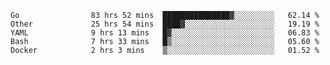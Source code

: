 <!--START_SECTION:waka-->

```text
Go                83 hrs 52 mins  ███████████████▓░░░░░░░░░   62.14 %
Other             25 hrs 54 mins  ████▓░░░░░░░░░░░░░░░░░░░░   19.19 %
YAML              9 hrs 13 mins   █▓░░░░░░░░░░░░░░░░░░░░░░░   06.83 %
Bash              7 hrs 33 mins   █▒░░░░░░░░░░░░░░░░░░░░░░░   05.60 %
Docker            2 hrs 3 mins    ▒░░░░░░░░░░░░░░░░░░░░░░░░   01.52 %
```

<!--END_SECTION:waka-->
